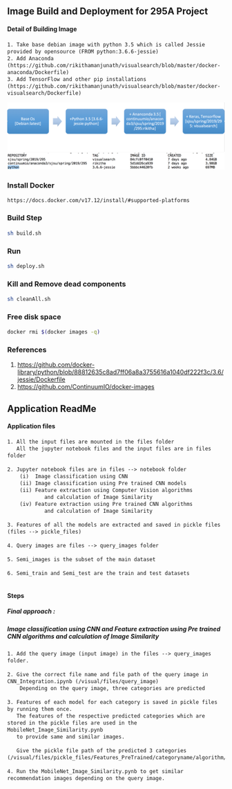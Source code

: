 
## Image Build and Deployment for 295A Project
#### Detail of Building Image
```
1. Take base debian image with python 3.5 which is called Jessie provided by opensource (FROM python:3.6.6-jessie)
2. Add Anaconda (https://github.com/rikithamanjunath/visualsearch/blob/master/docker-anaconda/Dockerfile)
3. Add TensorFlow and other pip installations (https://github.com/rikithamanjunath/visualsearch/blob/master/docker-visualsearch/Dockerfile)
```
![visualsearch](https://github.com/rikithamanjunath/visualsearch/blob/master/image_pipeline.png)
![visualsearch](https://github.com/rikithamanjunath/visualsearch/blob/master/docker_images.png)

### Install Docker
````
https://docs.docker.com/v17.12/install/#supported-platforms
````
### Build Step
````bash
sh build.sh
````
### Run
```bash
sh deploy.sh
```
### Kill and Remove dead components
```bash
sh cleanAll.sh
```
### Free disk space
```bash
docker rmi $(docker images -q)
```
### References
1. https://github.com/docker-library/python/blob/88812635c8ad7ff06a8a3755616a1040df222f3c/3.6/jessie/Dockerfile
2. https://github.com/ContinuumIO/docker-images

## Application ReadMe

#### Application files

```
1. All the input files are mounted in the files folder
   All the jupyter notebook files and the input files are in files folder

2. Jupyter notebook files are in files --> notebook folder
    (i)  Image classification using CNN
    (ii) Image classification using Pre trained CNN models
    (ii) Feature extraction using Computer Vision algorithms 
            and calculation of Image Similarity
    (iv) Feature extraction using Pre trained CNN algorithms 
            and calculation of Image Similarity
            
3. Features of all the models are extracted and saved in pickle files (files --> pickle_files)

4. Query images are files --> query_images folder

5. Semi_images is the subset of the main dataset

6. Semi_train and Semi_test are the train and test datasets


```
#### Steps
##### Final approach : 
##### Image classification using CNN and Feature extraction using Pre trained CNN algorithms and calculation of Image Similarity
```
1. Add the query image (input image) in the files --> query_images folder. 

2. Give the correct file name and file path of the query image in CNN_Integration.ipynb (/visual/files/query_image)
    Depending on the query image, three categories are predicted 

3. Features of each model for each category is saved in pickle files by running them once.
   The features of the respective predicted categories which are stored in the pickle files are used in the MobileNet_Image_Similarity.pynb 
   to provide same and similar images.
   
   Give the pickle file path of the predicted 3 categories (/visual/files/pickle_files/Features_PreTrained/categoryname/algorithm/feature.pck) 

4. Run the MobileNet_Image_Similarity.pynb to get similar recommendation images depending on the query image.

   
```